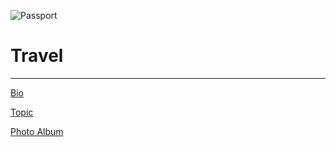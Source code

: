 ![Passport](https://jaal32.github.io/IMG_3630.jpg)

# Travel

--------------------------------

[Bio](bio.md)

[Topic](Topic.md)

[Photo Album](PhotoAlbum)
